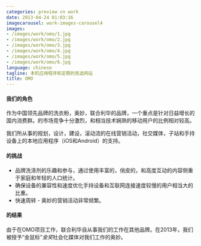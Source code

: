 ```yaml
---
categories: preview cn work
date: 2013-04-24 01:03:16
imagecarousel: work-images-carousel4
images:
- /images/work/omo/1.jpg
- /images/work/omo/2.jpg
- /images/work/omo/3.jpg
- /images/work/omo/4.jpg
- /images/work/omo/5.jpg
- /images/work/omo/6.jpg
language: chinese
tagline: 本机应用程序和定期的竞选网站
title: OMO
---
```


#### 我们的角色
作为中国领先品牌的洗衣粉，奥妙，联合利华的品牌，一个重点是针对日益增长的国内消费群。的市场竞争十分激烈，和相当技术娴熟的移动用户的比例相对较高。

我们所从事的规划，设计，建设，滚动流的在线营销活动，社交媒体，子站和手持设备上的本地应用程序（iOS和Android）的支持。

#### 的挑战
* 品牌洗涤剂的乐趣和参与，通过使用丰富的，俏皮的，和高度互动的内容侧重于家庭和年轻的人口统计。
* 确保设备的兼容性和速度优化手持设备和互联网连接速度较慢的用户相当大的比重。
* 快速周转 - 奥妙的营销活动非常频繁。

#### 的结果
由于在OMO项目工作，联合利华自从事我们的工作在其他品牌。在2013年，我们被授予“金鼠标”*金奖*社会化媒体对我们工作的奥妙。